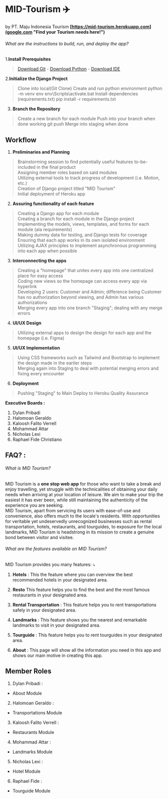MID-Tourism ✈️
==============================
by PT. Maju Indonesia Tourism **[https://mid-tourism.herokuapp.com](google.com "Find your Tourism needs here!")**

###### What are the instructions to build, run, and deploy the app?
1.**Install Prerequisites**
> [Download Git](https://git-scm.com/downloads) -
> [Download Python](https://www.python.org/downloads/) -
> [Download IDE](https://www.jetbrains.com/pycharm/promo/?source=google&medium=cpc&campaign=14122963570&term=python%20editor&gclid=CjwKCAjw7p6aBhBiEiwA83fGupTYvWpJtZpacu_aDl69BH9haCoiEb1hkr8rq6L15hpDVdDNvn7pPhoCy4cQAvD_BwE)

2.**Initialize the Django Project**
> Clone into local(Git Clone)
> Create and run python environment
>   python -m venv env
>   env\Scripts\activate.bat
> Install dependencies (requirements.txt)
>   pip install -r requirements.txt

3. **Branch the Repository**
> Create a new branch for each module
> Push into your branch when done working
>   git push
> Merge into staging when done

## Workflow
1. **Preliminaries and Planning**
> Brainstorming session to find potentially useful features to-be-included in the final product <br>
> Assigning member roles based on said modules <br>
> Utilizing external tools to track progress of development (i.e. Motion, etc.) <br>
> Creation of Django project titled "MID Tourism" <br>
> Initial deployment of Heroku app <br>

2. **Assuring functionality of each feature**
> Creating a Django app for each module <br>
> Creating a branch for each module in the Django project <br>
> Implementing the models, views, templates, and forms for each module (ala requirements) <br>
> Making dummy data for testing, and Django tests for coverage <br>
> Ensuring that each app works in its own isolated environment <br>
> Utilizing AJAX principles to implement asynchronous programming into each app when possible <br>

3. **Interconnecting the apps**
> Creating a "homepage" that unites every app into one centralized place for easy access <br>
> Coding new views so the homepage can access every app via hyperlink <br>
> Developing 2 users: Customer and Admin; difference being Customer has no authorization beyond viewing, and Admin has various authorizations <br>
> Merging every app into one branch "Staging"; dealing with any merge errors <br>

4. **UI/UX Design**
> Utilizing external apps to design the design for each app and the homepage (i.e. Figma) <br>

5. **UI/UX Implementation**
> Using CSS frameworks such as Tailwind and Bootstrap to implement the design made in the earlier steps <br>
> Merging again into Staging to deal with potential merging errors and fixing every encounter <br>

6. **Deployment**
> Pushing "Staging" to Main
> Deploy to Heroku
> Quality Assurance

**Executive Boards :**
1. Dylan Pribadi 
2. Halomoan Geraldo
3. Kaloosh Falito Verrell
4. Mohammad Attar
5. Nicholas Lexi
6. Raphael Fide Christiano

## FAQ? :
###### What is MID Tourism?
MID Tourism is a **one stop web app** for those who want to take a break and enjoy travelling, yet struggle with the technicalities of obtaining your daily needs when arriving at your location of leisure. We aim to make your trip the easiest it has ever been, while still maintaining the authenticity of the experience you are seeking. <br>
MID Tourism, apart from servicing its users with ease-of-use and convenience, also offers much to the locale's residents. With opportunities for veritable  yet undeservedly unrecognized businesses such as rental transportation, hotels, restaurants, and tourguides, to exposure for the local landmarks, MID Tourism is headstrong in its mission to create a genuine bond between visitor and visitee. 

###### What are the features available on MID Tourism?
MID Tourism provides you many features: ⤵️

1. **Hotels** :
This the feature where you can overview the best recommended hotels in your designated area.

2. **Resto**
This feature helps you to find the best and the most famous restaurants in your designated area.

3. **Rental Transportation** :
This feature helps you to rent transportations safely in your designated area.

4. **Landmarks** :
This feature shows you the nearest and remarkable landmarks to visit in your designated area.

5. **Tourguide** :
This feature helps you to rent tourguides in your designated area.

6. **About** :
This page will show all the information you need in this app and shows our main motive in creating this app.

## Member Roles
1. Dylan Pribadi :
- About Module

2. Halomoan Geraldo :
- Transportations Module

3. Kaloosh Falito Verrell :
- Restaurants Module

4. Mohammad Attar :
- Landmarks Module

5. Nicholas Lexi :
- Hotel Module

6. Raphael Fide :
- Tourguide Module
